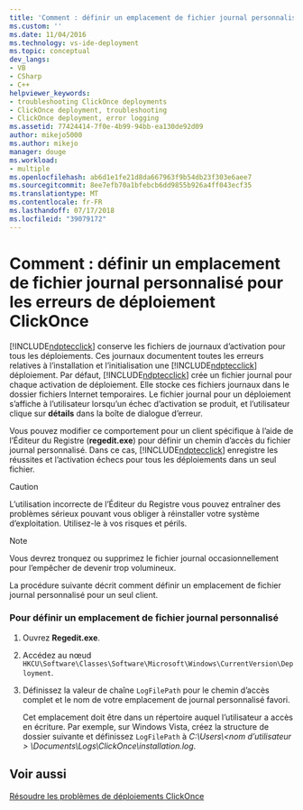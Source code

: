 ```yaml
---
title: 'Comment : définir un emplacement de fichier journal personnalisé pour les erreurs de déploiement ClickOnce | Microsoft Docs'
ms.custom: ''
ms.date: 11/04/2016
ms.technology: vs-ide-deployment
ms.topic: conceptual
dev_langs:
- VB
- CSharp
- C++
helpviewer_keywords:
- troubleshooting ClickOnce deployments
- ClickOnce deployment, troubleshooting
- ClickOnce deployment, error logging
ms.assetid: 77424414-7f0e-4b99-94bb-ea130de92d09
author: mikejo5000
ms.author: mikejo
manager: douge
ms.workload:
- multiple
ms.openlocfilehash: ab6d1e1fe21d8da667963f9b54db23f303e6aee7
ms.sourcegitcommit: 8ee7efb70a1bfebcb6dd9855b926a4ff043ecf35
ms.translationtype: MT
ms.contentlocale: fr-FR
ms.lasthandoff: 07/17/2018
ms.locfileid: "39079172"
---
```

# <a name="how-to-set-a-custom-log-file-location-for-clickonce-deployment-errors"></a>Comment : définir un emplacement de fichier journal personnalisé pour les erreurs de déploiement ClickOnce
[!INCLUDE[ndptecclick](../deployment/includes/ndptecclick_md.md)] conserve les fichiers de journaux d’activation pour tous les déploiements. Ces journaux documentent toutes les erreurs relatives à l’installation et l’initialisation une [!INCLUDE[ndptecclick](../deployment/includes/ndptecclick_md.md)] déploiement. Par défaut, [!INCLUDE[ndptecclick](../deployment/includes/ndptecclick_md.md)] crée un fichier journal pour chaque activation de déploiement. Elle stocke ces fichiers journaux dans le dossier fichiers Internet temporaires. Le fichier journal pour un déploiement s’affiche à l’utilisateur lorsqu’un échec d’activation se produit, et l’utilisateur clique sur **détails** dans la boîte de dialogue d’erreur.  
  
 Vous pouvez modifier ce comportement pour un client spécifique à l’aide de l’Éditeur du Registre (**regedit.exe**) pour définir un chemin d’accès du fichier journal personnalisé. Dans ce cas, [!INCLUDE[ndptecclick](../deployment/includes/ndptecclick_md.md)] enregistre les réussites et l’activation échecs pour tous les déploiements dans un seul fichier.  
  
> [!CAUTION]
>  L’utilisation incorrecte de l’Éditeur du Registre vous pouvez entraîner des problèmes sérieux pouvant vous obliger à réinstaller votre système d’exploitation. Utilisez-le à vos risques et périls.  
  
> [!NOTE]
>  Vous devrez tronquez ou supprimez le fichier journal occasionnellement pour l’empêcher de devenir trop volumineux.  
  
 La procédure suivante décrit comment définir un emplacement de fichier journal personnalisé pour un seul client.  
  
### <a name="to-set-a-custom-log-file-location"></a>Pour définir un emplacement de fichier journal personnalisé  
  
1.  Ouvrez **Regedit.exe**.  
  
2.  Accédez au nœud `HKCU\Software\Classes\Software\Microsoft\Windows\CurrentVersion\Deployment`.  
  
3.  Définissez la valeur de chaîne `LogFilePath` pour le chemin d’accès complet et le nom de votre emplacement de journal personnalisé favori.  
  
     Cet emplacement doit être dans un répertoire auquel l’utilisateur a accès en écriture. Par exemple, sur Windows Vista, créez la structure de dossier suivante et définissez `LogFilePath` à *C:\Users\\\<nom d’utilisateur > \Documents\Logs\ClickOnce\installation.log*.  
  
## <a name="see-also"></a>Voir aussi  
 [Résoudre les problèmes de déploiements ClickOnce](../deployment/troubleshooting-clickonce-deployments.md)